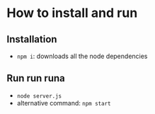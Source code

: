 # How to install and run

## Installation

- `npm i`: downloads all the node dependencies


## Run run runa

- `node server.js`
- alternative command: `npm start`